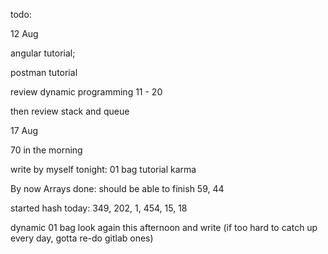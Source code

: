 todo: 

12 Aug

angular tutorial; 

postman tutorial

review dynamic programming 11 - 20 

then review stack and queue



17 Aug

70 in the morning

write by myself tonight: 01 bag tutorial karma

By now Arrays done: should be able to finish 59, 44

started hash today: 349, 202, 1, 454, 15, 18

dynamic 01 bag look again this afternoon and write (if too hard to catch up every day, gotta re-do gitlab ones)

